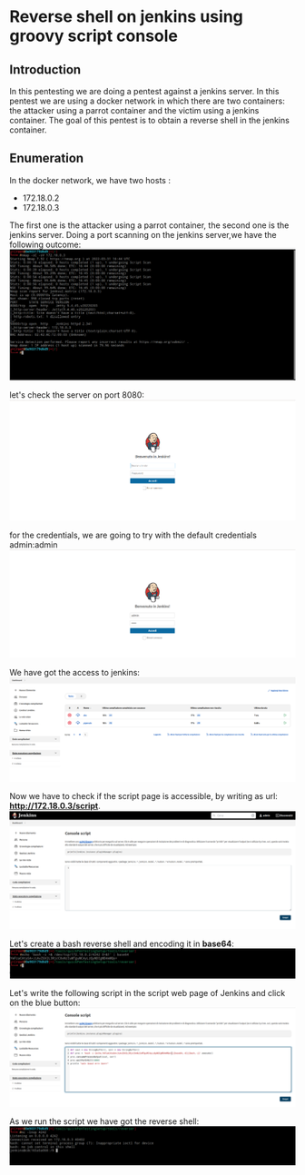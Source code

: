 # Reverse shell on jenkins using groovy script console

## Introduction

In this pentesting we are doing a pentest against a jenkins server. In this pentest we are using a docker network in which there are two containers: the attacker using a parrot container and the victim using a jenkins container. The goal of this pentest is to obtain a reverse shell in the jenkins container.

## Enumeration

In the docker network, we have two hosts :
* 172.18.0.2 
* 172.18.0.3

The first one is the attacker using a parrot container, the second one is the jenkins server. Doing a port scanning on the jenkins server,we have the following outcome:
![](nmapvic)

let's check the server on port 8080:
![](loginscreen)

for the credentials, we are going to try with the default credentials admin:admin
![](provacredenzialidefualtjenkins)

We have got the access to jenkins:
![](Loginsuccess)

Now we have to check if the script page is accessible, by writing as url: **http://172.18.0.3/script**.
![](schermatascript)

Let's create a bash reverse shell and encoding it in **base64**:
![](revshell)

Let's write the following script in the script web page of Jenkins and click on the blue button:
![](scriptRevshell)

As we run the script we have got the reverse shell:
![](shellobtained)
